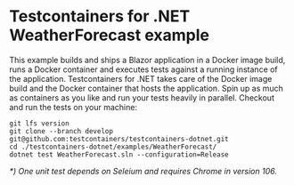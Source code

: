 # Testcontainers for .NET WeatherForecast example

This example builds and ships a Blazor application in a Docker image build, runs a Docker container and executes tests against a running instance of the application. Testcontainers for .NET takes care of the Docker image build and the Docker container that hosts the application. Spin up as much as containers as you like and run your tests heavily in parallel. Checkout and run the tests on your machine:

```console
git lfs version
git clone --branch develop git@github.com:testcontainers/testcontainers-dotnet.git
cd ./testcontainers-dotnet/examples/WeatherForecast/
dotnet test WeatherForecast.sln --configuration=Release
```

_*) One unit test depends on Seleium and requires Chrome in version 106._
